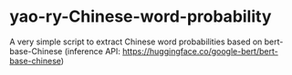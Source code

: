 # yao-ry-Chinese-word-probability

A very simple script to extract Chinese word probabilities based on bert-base-Chinese (inference API: https://huggingface.co/google-bert/bert-base-chinese)

